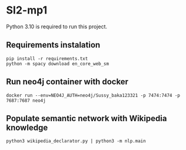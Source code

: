 # SI2-mp1

Python 3.10 is required to run this project.

## Requirements instalation

```
pip install -r requirements.txt
python -m spacy download en_core_web_sm
```

## Run neo4j container with docker

```
docker run --env=NEO4J_AUTH=neo4j/Sussy_baka123321 -p 7474:7474 -p 7687:7687 neo4j
```

## Populate semantic network with Wikipedia knowledge

```
python3 wikipedia_declarator.py | python3 -m nlp.main
```